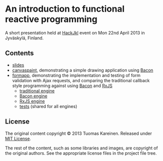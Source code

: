 # An introduction to functional reactive programming

A short presentation held at [HackJkl](http://agilejkl.com/hackjkl/) event on Mon 22nd April 2013 in Jyväskylä, Finland.

## Contents

* [slides](http://tkareine.github.io/hackjkl-intro-frp/slides/index.html)
* [canvaspaint](http://tkareine.github.io/hackjkl-intro-frp/canvaspaint/index.html), demonstrating a simple drawing application using [Bacon][Bacon]
* [formapp](http://tkareine.github.io/hackjkl-intro-frp/formapp/index.html), demonstrating the implementation and testing of form validation with Ajax requests, and comparing the traditional callback style programming against using [Bacon][Bacon] and [RxJS][RxJS]
  * [traditional engine](formapp/src/app.engine.traditional.js)
  * [Bacon engine](formapp/src/app.engine.bacon.js)
  * [RxJS engine](formapp/src/app.engine.rx.js)
  * [tests](formapp/test/app_test.js) (shared for all engines)

## License

The original content copyright &copy; 2013 Tuomas Kareinen. Released under [MIT License](http://www.opensource.org/licenses/MIT).

The rest of the content, such as some libraries and images, are copyright of the original authors. See the appropriate license files in the project file tree.

[Bacon]: https://github.com/raimohanska/bacon.js
[RxJS]: https://github.com/Reactive-Extensions/RxJS/
